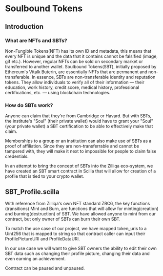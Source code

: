 # Soulbound Tokens

## Introduction

### What are NFTs and SBTs?
Non-Fungible Tokens(NFT) has its own ID and metadata, this means that every NFT is unique and the data that it contains cannot be falsified (image, gif etc.). However, regular NFTs can be sold on secondary market or transferred to another wallet. Soulbound Tokens(SBT), initially proposed by Ethereum's Vitalk Buterin, are essentially NFTs that are permanent and non-transferable. In essence, SBTs are non-transferable identity and reputation tokens. They allow individuals to verify all of their information — their education, work history, credit score, medical history, professional certifications, etc. — using blockchain technologies. 

### How do SBTs work?
Anyone can claim that they're from Cambridge or Havard. But with SBTs, the institute's "Soul" (their private wallet) would have to grant your "Soul" (your private wallet) a SBT certification to be able to effectively make that claim. 

Memberships to a group or an institution can also make use of SBTs as a proof of affiliation. Since they are non-transferrable and cannot be tampered with, they will make it next to impossible for people to claim false credentials.

In an attempt to bring the concept of SBTs into the Zilliqa eco-system, we have created an SBT smart contract in Scilla that will allow for creation of a profile that is tied to your crypto wallet. 

## SBT_Profile.scilla
With reference from Zilliqa's own NFT standard ZRC6, the key functions (transitions) Mint and Burn, are functions that will allow for minting(creation) and burning(destruction) of SBT. We have allowed anyone to mint from our contract, but only owner of SBTs can burn their own SBT.

To match the use case of our project, we have mapped token_uris to a Uint256 that is mapped to string so that contract caller can input their ProfilePictureURI and ProfileDataURI.

In our use case we will want to give SBT owners the ability to edit their own SBT data such as changing their profile picture, changing their data and even earning an achievement.

Contract can be paused and unpaused.









